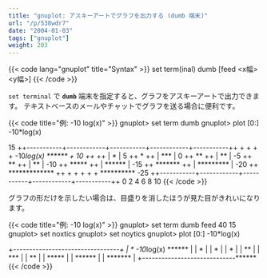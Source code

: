 ```yaml
---
title: "gnuplot: アスキーアートでグラフを出力する (dumb 端末)"
url: "/p/538wdr7"
date: "2004-01-03"
tags: ["gnuplot"]
weight: 203
---
```


{{< code lang="gnuplot" title="Syntax" >}}
set term(inal) dumb [feed <x幅> <y幅>]
{{< /code >}}

`set terminal` で **`dumb`** 端末を指定すると、グラフをアスキーアートで出力できます。
テキストベースのメールやチャットでグラフを送る場合に便利です。

{{< code title="例: -10 log(x)" >}}
gnuplot> set term dumb
gnuplot> plot [0:] -10*log(x)

  15 ++-----------+------------+-----------+------------+-----------++
     +            +            +           +       -10*log(x) ****** +
  10 ++*                                                            ++
     |  *                                                            |
   5 ++ *                                                           ++
     |   ***                                                         |
   0 ++     **                                                      ++
     |        **                                                     |
  -5 ++         **                                                  ++
     |            **                                                 |
 -10 ++             *****                                           ++
     |                   ******                                      |
 -15 ++                        *******                              ++
     |                                *********                      |
 -20 ++                                        *************        ++
     +            +            +           +            +   **********
 -25 ++-----------+------------+-----------+------------+-----------++
     0            2            4           6            8           10
{{< /code >}}

グラフの形だけを示したい場合は、目盛りを消したほうが見た目がきれいになります。

{{< code title="例: -10 log(x)" >}}
gnuplot> set term dumb feed 40 15
gnuplot> set noxtics
gnuplot> set noytics
gnuplot> plot [0:] -10*log(x)

  +*---------------------------------+
  | *              -10*log(x) ****** |
  | *                                |
  |  *                               |
  |   *                              |
  |    **                            |
  |      ***                         |
  |         **                       |
  |           *****                  |
  |                ******            |
  |                      *******     |
  +-----------------------------******
{{< /code >}}

